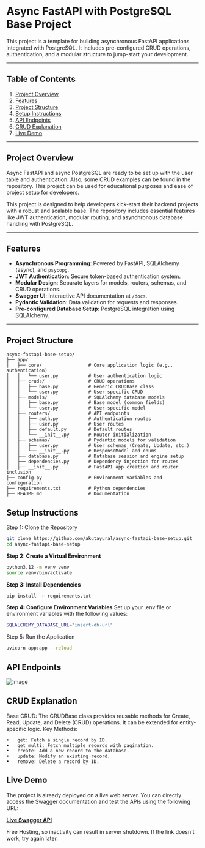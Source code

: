 # **Async FastAPI with PostgreSQL Base Project**

This project is a template for building asynchronous FastAPI applications integrated with PostgreSQL. It includes pre-configured CRUD operations, authentication, and a modular structure to jump-start your development.

---

## **Table of Contents**

1. [Project Overview](#project-overview)
2. [Features](#features)
3. [Project Structure](#project-structure)
4. [Setup Instructions](#setup-instructions)
5. [API Endpoints](#api-endpoints)
6. [CRUD Explanation](#crud-explanation)
7. [Live Demo](#live-demo)

---

## **Project Overview**


Async FastAPI and async PostgreSQL are ready to be set up with the user table and authentication. Also, some CRUD examples can be found in the repository. This project can be used for educational purposes and ease of project setup for developers.

This project is designed to help developers kick-start their backend projects with a robust and scalable base. The repository includes essential features like JWT authentication, modular routing, and asynchronous database handling with PostgreSQL.

---

## **Features**

- **Asynchronous Programming**: Powered by FastAPI, SQLAlchemy (async), and `psycopg`.
- **JWT Authentication**: Secure token-based authentication system.
- **Modular Design**: Separate layers for models, routers, schemas, and CRUD operations.
- **Swagger UI**: Interactive API documentation at `/docs`.
- **Pydantic Validation**: Data validation for requests and responses.
- **Pre-configured Database Setup**: PostgreSQL integration using SQLAlchemy.

---

## **Project Structure**

```plaintext
async-fastapi-base-setup/
├── app/
│   ├── core/                 # Core application logic (e.g., authentication)
│   │   └── user.py           # User authentication logic
│   ├── cruds/                # CRUD operations
│   │   ├── base.py           # Generic CRUDBase class
│   │   └── user.py           # User-specific CRUD
│   ├── models/               # SQLAlchemy database models
│   │   ├── base.py           # Base model (common fields)
│   │   └── user.py           # User-specific model
│   ├── routers/              # API endpoints
│   │   ├── auth.py           # Authentication routes
│   │   ├── user.py           # User routes
│   │   ├── default.py        # Default routes
│   │   └── __init__.py       # Router initialization
│   ├── schemas/              # Pydantic models for validation
│   │   ├── user.py           # User schemas (Create, Update, etc.)
│   │   └── __init__.py       # ResponseModel and enums
│   ├── database.py           # Database session and engine setup
│   ├── dependencies.py       # Dependency injection for routes
│   ├── __init__.py           # FastAPI app creation and router inclusion
├── config.py                 # Environment variables and configuration
├── requirements.txt          # Python dependencies
├── README.md                 # Documentation
```

## **Setup Instructions**
Step 1: Clone the Repository
```bash
git clone https://github.com/akutayural/async-fastapi-base-setup.git
cd async-fastapi-base-setup
```

**Step 2: Create a Virtual Environment**
```bash
python3.12 -m venv venv
source venv/bin/activate
```

**Step 3: Install Dependencies**
```bash
pip install -r requirements.txt
```

**Step 4: Configure Environment Variables**
Set up your .env file or environment variables with the following values:
```bash
SQLALCHEMY_DATABASE_URL="insert-db-url"
```

Step 5: Run the Application
```bash
uvicorn app:app --reload
```


## **API Endpoints**

![image](https://github.com/user-attachments/assets/557bcde2-1405-4f65-8d6b-9aa24654c93f)


## **CRUD Explanation**
Base CRUD: The CRUDBase class provides reusable methods for Create, Read, Update, and Delete (CRUD) operations. It can be extended for entity-specific logic.
Key Methods:

	•	get: Fetch a single record by ID.
	•	get_multi: Fetch multiple records with pagination.
	•	create: Add a new record to the database.
	•	update: Modify an existing record.
	•	remove: Delete a record by ID.

## **Live Demo**

The project is already deployed on a live web server. You can directly access the Swagger documentation and test the APIs using the following URL:

[**Live Swagger API**](https://user-auth-crru.onrender.com/docs#/)

Free Hosting, so inactivity can result in server shutdown. If the link doesn't work, try again later.
